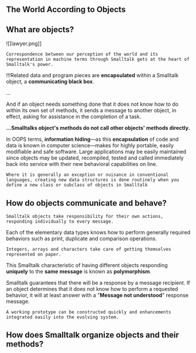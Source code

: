 
## The World According to Objects

## What are objects?
![[lawyer.png]]
 
`Correspondence between our perception of the world and its representation in machine terms through Smalltalk gets at the heart of Smalltalk's power.`

!!!Related data and program pieces are **encapsulated** within a Smalltalk object, a
**communicating black box**.

...

And if an object needs something done that it does not know how to do
within its own set of methods, it sends a message to another object, in effect, asking for
assistance in the completion of a task.

**...Smalltalks object's methods do not call other objects' methods directly.**

In OOPS terms, **information hiding**—as this **encapsulation** of code and data is known in
computer science—makes for highly portable, easily modifiable and safe software. Large
applications may be easily maintained since objects may be updated, recompiled, tested
and called immediately back into service with their new behavioral capabilities on line.


`Where it is generally an exception or nuisance in conventional languages, creating new data structures is done routinely when you define a new class or subclass of objects in Smalltalk`


## How do objects communicate and behave?

`Smalltalk objects take responsibility for their own actions, responding individually to every message.`

 Each of the elementary data types knows how to perform generally required behaviors such as print, duplicate and comparison operations.

`Integers, arrays and characters take care of getting themselves represented on paper.`

 This Smalltalk characteristic of having different objects responding **uniquely** to the **same**
**message** is known as **polymorphism**.

Smalltalk guarantees that there will be a response by a message recipient. If an object
determines that it does not know how to perform a requested behavior, it will at least
answer with a "**Message not understood**" response message.

`A working prototype can be constructed quickly and enhancements integrated easily into the evolving system.`

## How does Smalltalk organize objects and their methods?

